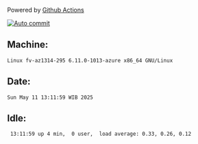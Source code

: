 Powered by [Github Actions](https://github.com/features/actions)

[![Auto commit](https://github.com/hiage/workstation/workflows/Auto%20commit/badge.svg)](https://github.com/hiage/workstation/actions?query=workflow%3A%22Auto+commit%22)

## Machine:
```
Linux fv-az1314-295 6.11.0-1013-azure x86_64 GNU/Linux
```
## Date:
```
Sun May 11 13:11:59 WIB 2025
```
## Idle:
```
 13:11:59 up 4 min,  0 user,  load average: 0.33, 0.26, 0.12
```

